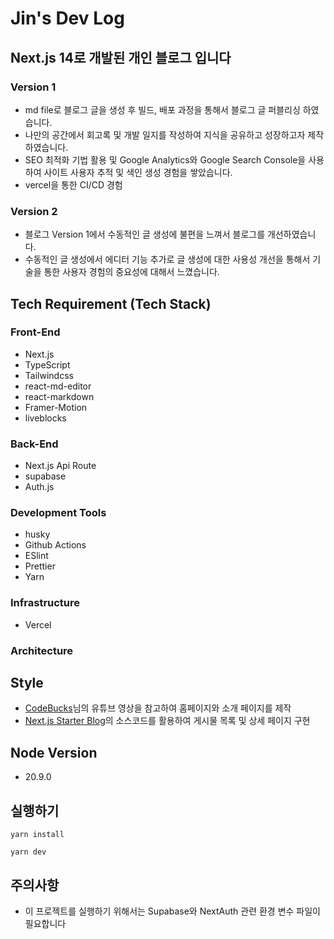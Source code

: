 # Jin's Dev Log

## Next.js 14로 개발된 개인 블로그 입니다

### Version 1

- md file로 블로그 글을 생성 후 빌드, 배포 과정을 통해서 블로그 글 퍼블리싱 하였습니다.
- 나만의 공간에서 회고록 및 개발 일지를 작성하여 지식을 공유하고 성장하고자 제작 하였습니다.
- SEO 최적화 기법 활용 및 Google Analytics와 Google Search Console을 사용하여 사이트 사용자 추적 및 색인 생성 경험을 쌓았습니다.
- vercel을 통한 CI/CD 경험

### Version 2

- 블로그 Version 1에서 수동적인 글 생성에 불편을 느껴서 블로그를 개선하였습니다.
- 수동적인 글 생성에서 에디터 기능 추가로 글 생성에 대한 사용성 개선을 통해서 기술을 통한 사용자 경험의 중요성에 대해서 느꼈습니다.

## Tech Requirement (Tech Stack)

### Front-End

- Next.js
- TypeScript
- Tailwindcss
- react-md-editor
- react-markdown
- Framer-Motion
- liveblocks

### Back-End

- Next.js Api Route
- supabase
- Auth.js

### Development Tools

- husky
- Github Actions
- ESlint
- Prettier
- Yarn

### Infrastructure

- Vercel

### Architecture

## Style

- [CodeBucks](https://www.youtube.com/watch?v=Yw7yWHigGKI&list=WL&index=22)님의 유튜브 영상을 참고하여 홈페이지와 소개 페이지를 제작
- [Next.js Starter Blog](https://tailwind-nextjs-starter-blog.vercel.app/)의 소스코드를 활용하여 게시물 목록 및 상세 페이지 구현

## Node Version

- 20.9.0

## 실행하기

```shell
yarn install

yarn dev
```

## 주의사항

- 이 프로젝트를 실행하기 위해서는 Supabase와 NextAuth 관련 환경 변수 파일이 필요합니다
